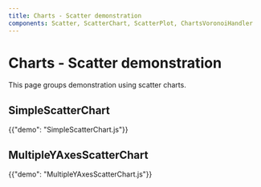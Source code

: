 ```yaml
---
title: Charts - Scatter demonstration
components: Scatter, ScatterChart, ScatterPlot, ChartsVoronoiHandler
---
```


# Charts - Scatter demonstration

<p class="description">This page groups demonstration using scatter charts.</p>

## SimpleScatterChart

{{"demo": "SimpleScatterChart.js"}}

## MultipleYAxesScatterChart

{{"demo": "MultipleYAxesScatterChart.js"}}
